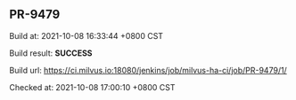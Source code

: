 <h2><a name="pr-9479" class="anchor" href="#pr-9479" rel="nofollow" aria-hidden="true"><span class="octicon octicon-link"></span></a>PR-9479</h2>

<p>Build at: 2021-10-08 16:33:44 +0800 CST</p>

<p>Build result: <strong>SUCCESS</strong></p>

<p>Build url: <a href="https://ci.milvus.io:18080/jenkins/job/milvus-ha-ci/job/PR-9479/1/" rel="nofollow">https://ci.milvus.io:18080/jenkins/job/milvus-ha-ci/job/PR-9479/1/</a></p>

<p>Checked at: 2021-10-08 17:00:10 +0800 CST</p>

